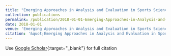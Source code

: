 ```yaml
---
title: "Emerging Approaches in Analysis and Evaluation in Sports Science. Glob J Ortho Res. 1 (1): 2018"
collection: publications
permalink: /publication/2018-01-01-Emerging-Approaches-in-Analysis-and-Evaluation-in-Sports-Science-Glob-J-Ortho-Res-1-1-2018
date: 2018-01-01
venue: 'Emerging Approaches in Analysis and Evaluation in Sports Science. Glob J Ortho Res. 1 (1): 2018'
citation: '&quot;Emerging Approaches in Analysis and Evaluation in Sports Science. Glob J Ortho Res. 1 (1): 2018.&quot; Emerging Approaches in Analysis and Evaluation in Sports Science. Glob J Ortho Res. 1 (1): 2018, 2018.'
---
```

Use [Google Scholar](https://scholar.google.com/scholar?q=Emerging+Approaches+in+Analysis+and+Evaluation+in+Sports+Science.+Glob+J+Ortho+Res.+1+(1):+2018){:target="_blank"} for full citation
